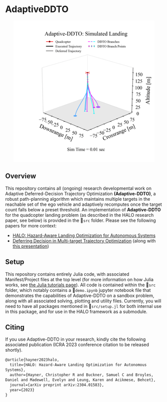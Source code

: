# AdaptiveDDTO
<p align="center">
  <img src="media/addto_landing_anim.gif" width="450px">
</p>

## Overview
This repository contains all (ongoing) research developmental work on Adaptive Deferred-Decision Trajectory Optimization **(Adaptive-DDTO)**, a robust path-planning algorithm which maintains multiple targets in the reachable set of the ego vehicle and adaptively recomputes once the target count falls below a preset threshold. An implementation of **Adaptive-DDTO** for the quadcopter landing problem (as described in the HALO research paper, see below) is provided in the 📂`src` folder. Please see the following papers for more context:
- [HALO: Hazard-Aware Landing Optimization for Autonomous Systems](https://arxiv.org/abs/2304.01583)
- [Deferring Decision in Multi-target Trajectory Optimization](https://arc.aiaa.org/doi/abs/10.2514/6.2022-1583) (along with [this presentation](https://www.aa.washington.edu/sites/aa/files/news/2022%20Research%20Showcase%20pdfs/Purna_DDTO_poster.pdf))

## Setup
This repository contains entirely Julia code, with associated Manifest/Project files at the top level (for more information on how Julia works, see [the Julia tutorials page](https://julialang.org/learning/tutorials/)). All code is contained within the 📂`src` folder, which notably contains a 📜`demo.ipynb` jupyter notebook file that demonstrates the capabilities of Adaptive-DDTO on a sandbox problem, along with all associated solving, plotting and utility files. Currently, you will need to have all packages mentioned in 📜`src/setup.jl` for both internal use in this package, and for use in the HALO framework as a submodule.

## Citing
If you use Adaptive-DDTO in your research, kindly cite the following associated publication (ICRA 2023 conference citation to be released shortly).
```
@article{hayner2023halo,
  title={HALO: Hazard-Aware Landing Optimization for Autonomous Systems},
  author={Hayner, Christopher R and Buckner, Samuel C and Broyles, Daniel and Madewell, Evelyn and Leung, Karen and Acikmese, Behcet},
  journal={arXiv preprint arXiv:2304.01583},
  year={2023}
}
```
